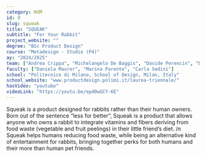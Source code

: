 ```yaml
---
category: HUM
id: 9
slug: squeak
title: "SQUEAK"
subtitle: "For Your Rabbit"
project_website: ""
degree: "BSc Product Design"
course: "Metadesign - Studio (P4)"
ay: "2024/2025"
team: ["Andrea Crippa", "Michelangelo De Baggis", "Davide Perencin", "Dorian Plugaru"]
faculty: ["Daniela Maurer", "Marina Parente", "Carla Sedini"]
school: "Politecnico di Milano, School of Design, Milan, Italy"
school_website: "www.productdesign.polimi.it/laurea-triennale/"
hasVideo: "youtube"
videoLink: "https://youtu.be/epd0wGCY-6E"
---
```


Squeak is a product designed for rabbits rather than their human owners. Born out of the sentence “less for better”, Squeak is a product that allows anyone who owns a rabbit to integrate vitamins and fibers deriving from food waste (vegetable and fruit peelings) in their little friend’s diet. /n Squeak helps humans reducing food waste, while being an alternative kind of entertainment for rabbits, bringing together perks for both humans and their more than human pet friends.
